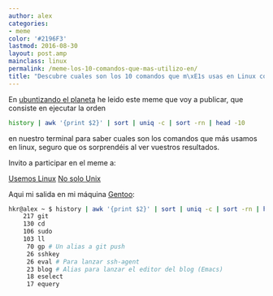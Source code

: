 ```yaml
---
author: alex
categories:
- meme
color: '#2196F3'
lastmod: 2016-08-30
layout: post.amp
mainclass: linux
permalink: /meme-los-10-comandos-que-mas-utilizo-en/
title: "Descubre cuales son los 10 comandos que m\xE1s usas en Linux con esta l\xEDnea"
---
```


En <a target="_blank" href="http://www.ubuntizandoelplaneta.com/2011/01/meme-los-10-comandos-que-mas-utilizo.html">ubuntizando el planeta</a> he leido este meme que voy a publicar, que consiste en ejecutar la orden

```bash
history | awk '{print $2}' | sort | uniq -c | sort -rn | head -10
```

en nuestro terminal para saber cuales son los comandos que más usamos en linux, seguro que os sorprendéis al ver vuestros resultados.

<!--more-->

Invito a participar en el meme a:

<a target="_blank" href="http://usemoslinux.blogspot.com/">Usemos Linux</a>
<a target="_blank" href="http://www.nosolounix.com/">No solo Unix</a>

Aqui mi salida en mi máquina [Gentoo](/tags/#gentoo "Artículos sobre Gentoo"):

```bash
hkr@alex ~ $ history | awk '{print $2}' | sort | uniq -c | sort -rn | head -10
    217 git
    130 cd
    106 sudo
    103 ll
     70 gp # Un alias a git push
     26 sshkey
     26 eval # Para lanzar ssh-agent
     23 blog # Alias para lanzar el editor del blog (Emacs)
     18 eselect
     17 equery
```